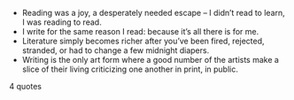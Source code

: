  - Reading was a joy, a desperately needed escape – I didn’t read to learn, I was reading to read.
 - I write for the same reason I read: because it’s all there is for me.
 - Literature simply becomes richer after you’ve been fired, rejected, stranded, or had to change a few midnight diapers.
 - Writing is the only art form where a good number of the artists make a slice of their living criticizing one another in print, in public.

4 quotes